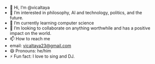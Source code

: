 - 👋 Hi, I’m @vicaltaya
- 👀 I’m interested in philosophy, AI and technology, politics, and the future.
- 🌱 I’m currently learning computer science
- 💞️ I’m looking to collaborate on anything worthwhile and has a positive impact on the world.
- 📫 How to reach me
- email: vicaltaya23@gmail.com
- 😄 Pronouns: he/him
- ⚡ Fun fact: I love to sing and DJ.

<!---
vicaltaya/vicaltaya is a ✨ special ✨ repository because its `README.md` (this file) appears on your GitHub profile.
You can click the Preview link to take a look at your changes.
--->
